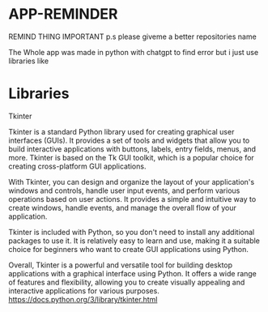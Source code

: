 # APP-REMINDER
REMIND THING IMPORTANT p.s please giveme a better repositories name



The Whole app was made in python with chatgpt to find error but i just use libraries like

# Libraries

Tkinter

Tkinter is a standard Python library used for creating graphical user interfaces (GUIs). It provides a set of tools and widgets that allow you to build interactive applications with buttons, labels, entry fields, menus, and more. Tkinter is based on the Tk GUI toolkit, which is a popular choice for creating cross-platform GUI applications.

With Tkinter, you can design and organize the layout of your application's windows and controls, handle user input events, and perform various operations based on user actions. It provides a simple and intuitive way to create windows, handle events, and manage the overall flow of your application.

Tkinter is included with Python, so you don't need to install any additional packages to use it. It is relatively easy to learn and use, making it a suitable choice for beginners who want to create GUI applications using Python.

Overall, Tkinter is a powerful and versatile tool for building desktop applications with a graphical interface using Python. It offers a wide range of features and flexibility, allowing you to create visually appealing and interactive applications for various purposes.
https://docs.python.org/3/library/tkinter.html

